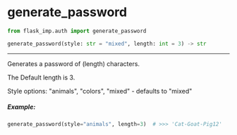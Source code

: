 # generate_password

```python
from flask_imp.auth import generate_password
```

```python
generate_password(style: str = "mixed", length: int = 3) -> str
```

---

Generates a password of (length) characters.

The Default length is 3.

Style options: "animals", "colors", "mixed" - defaults to "mixed"

##### Example:

```python
generate_password(style="animals", length=3)  # >>> 'Cat-Goat-Pig12'
```
